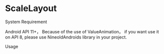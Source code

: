 # ScaleLayout


System Requirement

Android API 11+， Because of the use of ValueAnimation， if you want use it on API 8, please use NineoldAndroids library in your project.

Usage

    
